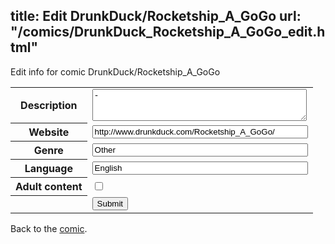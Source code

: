 title: Edit DrunkDuck/Rocketship_A_GoGo
url: "/comics/DrunkDuck_Rocketship_A_GoGo_edit.html"
---
Edit info for comic DrunkDuck/Rocketship_A_GoGo

<form name="comic" action="http://gaepostmail.appspot.com/comic/" method="post">
<table class="comicinfo">
<tr>
<th>Description</th><td><textarea name="description" cols="40" rows="3">-</textarea></td>
</tr>
<tr>
<th>Website</th><td><input type="text" name="url" value="http://www.drunkduck.com/Rocketship_A_GoGo/" size="40"/></td>
</tr>
<tr>
<th>Genre</th><td><input type="text" name="genre" value="Other" size="40"/></td>
</tr>
<tr>
<th>Language</th><td><input type="text" name="language" value="English" size="40"/></td>
</tr>
<tr>
<th>Adult content</th><td><input type="checkbox" name="adult" value="adult" /></td>
</tr>
<tr>
<th></th><td>
<input type="hidden" name="comic" value="DrunkDuck_Rocketship_A_GoGo" />
<input type="submit" name="submit" value="Submit" />
</td>
</tr>
</table>
</form>

Back to the [comic](DrunkDuck_Rocketship_A_GoGo.html).
